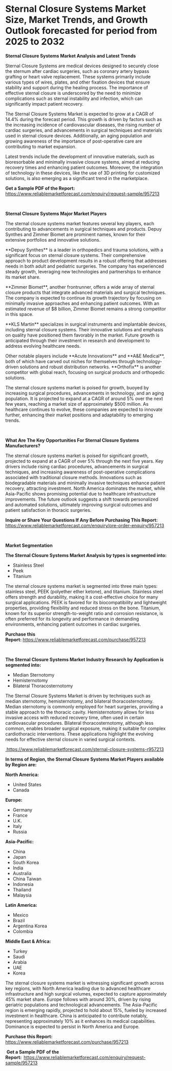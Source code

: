 <p><h1>Sternal Closure Systems Market Size, Market Trends, and Growth Outlook forecasted for period from 2025 to 2032</h1></p><p><strong>Sternal Closure Systems Market Analysis and Latest Trends</strong></p>
<p><p>Sternal Closure Systems are medical devices designed to securely close the sternum after cardiac surgeries, such as coronary artery bypass grafting or heart valve replacement. These systems primarily include various types of wires, plates, and other fixation devices that ensure stability and support during the healing process. The importance of effective sternal closure is underscored by the need to minimize complications such as sternal instability and infection, which can significantly impact patient recovery.</p><p>The Sternal Closure Systems Market is expected to grow at a CAGR of 14.4% during the forecast period. This growth is driven by factors such as the increasing incidence of cardiovascular diseases, the rising number of cardiac surgeries, and advancements in surgical techniques and materials used in sternal closure devices. Additionally, an aging population and growing awareness of the importance of post-operative care are contributing to market expansion. </p><p>Latest trends include the development of innovative materials, such as bioresorbable and minimally invasive closure systems, aimed at reducing recovery times and enhancing patient outcomes. Moreover, the integration of technology in these devices, like the use of 3D printing for customized solutions, is also emerging as a significant trend in the marketplace.</p></p>
<p><strong>Get a Sample PDF of the Report:&nbsp;</strong> <a href="https://www.reliablemarketforecast.com/enquiry/request-sample/957213?utm_campaign=3182&utm_medium=2&utm_source=Github&utm_content=ia&utm_term=13042025&utm_id=sternal-closure-systems">https://www.reliablemarketforecast.com/enquiry/request-sample/957213</a></p>
<p>&nbsp;</p>
<p><strong>Sternal Closure Systems Major Market Players</strong></p>
<p><p>The sternal closure systems market features several key players, each contributing to advancements in surgical techniques and products. Depuy Synthes and Zimmer Biomet are prominent names, known for their extensive portfolios and innovative solutions.</p><p>**Depuy Synthes** is a leader in orthopedics and trauma solutions, with a significant focus on sternal closure systems. Their comprehensive approach to product development results in a robust offering that addresses needs in both adult and pediatric surgeries. The company has experienced steady growth, leveraging new technologies and partnerships to enhance its market share.</p><p>**Zimmer Biomet**, another frontrunner, offers a wide array of sternal closure products that integrate advanced materials and surgical techniques. The company is expected to continue its growth trajectory by focusing on minimally invasive approaches and enhancing patient outcomes. With an estimated revenue of $8 billion, Zimmer Biomet remains a strong competitor in this space.</p><p>**KLS Martin** specializes in surgical instruments and implantable devices, including sternal closure systems. Their innovative solutions and emphasis on quality have positioned them favorably in the market. Future growth is anticipated through their investment in research and development to address evolving healthcare needs.</p><p>Other notable players include **Acute Innovations** and **A&E Medical**, both of which have carved out niches for themselves through technology-driven solutions and robust distribution networks. **Orthofix** is another competitor with global reach, focusing on surgical products and orthopedic solutions.</p><p>The sternal closure systems market is poised for growth, buoyed by increasing surgical procedures, advancements in technology, and an aging population. It is projected to expand at a CAGR of around 5% over the next few years, reaching a market size of approximately $500 million. As healthcare continues to evolve, these companies are expected to innovate further, enhancing their market positions and adaptability to emerging trends.</p></p>
<p>&nbsp;</p>
<p><strong>What Are The Key Opportunities For Sternal Closure Systems Manufacturers?</strong></p>
<p><p>The sternal closure systems market is poised for significant growth, projected to expand at a CAGR of over 5% through the next five years. Key drivers include rising cardiac procedures, advancements in surgical techniques, and increasing awareness of post-operative complications associated with traditional closure methods. Innovations such as biodegradable materials and minimally invasive techniques enhance patient recovery, attracting investment. North America dominates the market, while Asia-Pacific shows promising potential due to healthcare infrastructure improvements. The future outlook suggests a shift towards personalized and automated solutions, ultimately improving surgical outcomes and patient satisfaction in thoracic surgeries.</p></p>
<p><strong>Inquire or Share Your Questions If Any Before Purchasing This Report:</strong> <a href="https://www.reliablemarketforecast.com/enquiry/pre-order-enquiry/957213?utm_campaign=3182&utm_medium=2&utm_source=Github&utm_content=ia&utm_term=13042025&utm_id=sternal-closure-systems">https://www.reliablemarketforecast.com/enquiry/pre-order-enquiry/957213</a></p>
<p>&nbsp;</p>
<p><strong>Market Segmentation</strong></p>
<p><strong>The Sternal Closure Systems Market Analysis by types is segmented into:</strong></p>
<p><ul><li>Stainless Steel</li><li>Peek</li><li>Titanium</li></ul></p>
<p><p>The sternal closure systems market is segmented into three main types: stainless steel, PEEK (polyether ether ketone), and titanium. Stainless steel offers strength and durability, making it a cost-effective choice for many surgical applications. PEEK is favored for its biocompatibility and lightweight properties, providing flexibility and reduced stress on the bone. Titanium, known for its superior strength-to-weight ratio and corrosion resistance, is often preferred for its longevity and performance in demanding environments, enhancing patient outcomes in cardiac surgeries.</p></p>
<p><strong>Purchase this Report:&nbsp;</strong><a href="https://www.reliablemarketforecast.com/purchase/957213?utm_campaign=3182&utm_medium=2&utm_source=Github&utm_content=ia&utm_term=13042025&utm_id=sternal-closure-systems">https://www.reliablemarketforecast.com/purchase/957213</a></p>
<p>&nbsp;</p>
<p><strong>The Sternal Closure Systems Market Industry Research by Application is segmented into:</strong></p>
<p><ul><li>Median Sternotomy</li><li>Hemisternotomy</li><li>Bilateral Thoracosternotomy</li></ul></p>
<p><p>The Sternal Closure Systems Market is driven by techniques such as median sternotomy, hemisternotomy, and bilateral thoracosternotomy. Median sternotomy is commonly employed for heart surgeries, providing a stable approach to the thoracic cavity. Hemisternotomy allows for less invasive access with reduced recovery time, often used in certain cardiovascular procedures. Bilateral thoracosternotomy, although less common, enables broader surgical exposure, making it suitable for complex cardiothoracic interventions. These applications highlight the evolving needs for effective sternal closure in varied surgical contexts.</p></p>
<p><a href="https://www.reliablemarketforecast.com/sternal-closure-systems-r957213?utm_campaign=3182&utm_medium=2&utm_source=Github&utm_content=ia&utm_term=13042025&utm_id=sternal-closure-systems">&nbsp;https://www.reliablemarketforecast.com/sternal-closure-systems-r957213</a></p>
<p><strong>In terms of Region, the Sternal Closure Systems Market Players available by Region are:</strong></p>
<p>
    <p> <strong> North America: </strong>
        <ul>
            <li>United States</li>
            <li>Canada</li>
        </ul>
        </p> 
    <p> <strong> Europe: </strong>
        <ul>
            <li>Germany</li>
            <li>France</li>
            <li>U.K.</li>
            <li>Italy</li>
            <li>Russia</li>
        </ul>
        </p> 
    <p> <strong> Asia-Pacific: </strong>
        <ul>
            <li>China</li>
            <li>Japan</li>
            <li>South Korea</li>
            <li>India</li>
            <li>Australia</li>
            <li>China Taiwan</li>
            <li>Indonesia</li>
            <li>Thailand</li>
            <li>Malaysia</li>
        </ul>
        </p> 
    <p> <strong> Latin America: </strong>
        <ul>
            <li>Mexico</li>
            <li>Brazil</li>
            <li>Argentina Korea</li>
            <li>Colombia</li>
        </ul>
        </p> 
    <p> <strong> Middle East & Africa: </strong>
        <ul>
            <li>Turkey</li>
            <li>Saudi</li>
            <li>Arabia</li>
            <li>UAE</li>
            <li>Korea</li>
        </ul>
    </p>
    </p>
<p><p>The sternal closure systems market is witnessing significant growth across key regions, with North America leading due to advanced healthcare infrastructure and high surgical volumes, expected to capture approximately 45% market share. Europe follows with around 30%, driven by rising geriatric populations and technological advancements. The Asia-Pacific region is emerging rapidly, projected to hold about 15%, fueled by increased investment in healthcare. China is anticipated to contribute notably, representing approximately 10% as it enhances its medical capabilities. Dominance is expected to persist in North America and Europe.</p></p>
<p><strong>Purchase this Report: </strong><a href="https://www.reliablemarketforecast.com/purchase/957213?utm_campaign=3182&utm_medium=2&utm_source=Github&utm_content=ia&utm_term=13042025&utm_id=sternal-closure-systems">https://www.reliablemarketforecast.com/purchase/957213</a></p>
<p>&nbsp;<strong>Get a Sample PDF of the Report:&nbsp;&nbsp;</strong><a href="https://www.reliablemarketforecast.com/enquiry/request-sample/957213?utm_campaign=3182&utm_medium=2&utm_source=Github&utm_content=ia&utm_term=13042025&utm_id=sternal-closure-systems">https://www.reliablemarketforecast.com/enquiry/request-sample/957213</a></p>
<p><strong></strong></p>
<p><p></p><p></p><p></p></p>